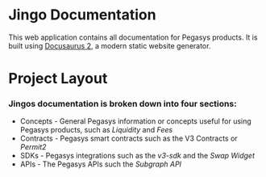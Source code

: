 # Jingo Documentation

This web application contains all documentation for Pegasys products. It is built using [Docusaurus 2](https://v2.docusaurus.io/), a modern static website generator.


# Project Layout

### Jingos documentation is broken down into four sections:
- Concepts - General Pegasys information or concepts useful for using Pegasys products, such as *Liquidity* and *Fees*
- Contracts - Pegasys smart contracts such as the V3 Contracts or *Permit2*
- SDKs - Pegasys integrations such as the *v3-sdk* and the *Swap Widget*
- APIs - The Pegasys APIs such the *Subgraph API*

